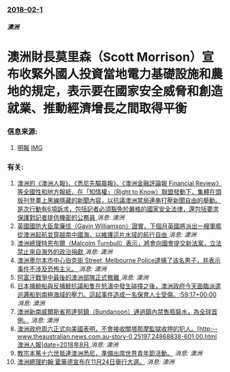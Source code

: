 ### [2018-02-1](/news/2018/02/1/index.md)

##### 澳洲
# 澳洲財長莫里森（Scott Morrison）宣布收緊外國人投資當地電力基礎設施和農地的規定，表示要在國家安全威脅和創造就業、推動經濟增長之間取得平衡 




### 信息来源:

1. [明報](https://news.mingpao.com/pns/dailynews/web_tc/article/20180202/s00014/1517508938078) [IMG](https://fs.mingpao.com/pns/20180202/s00059/3a36502096e2cc223021489d49cc0a02.jpg)

### 有关:

1. [ 澳洲的《澳洲人報》、《悉尼先驅晨報》、《澳洲金融評論報 Financial Review》等全國性和地方報紙，在「知情權」（Right to Know）聯盟發動下，集體在頭版刊登畫上黑線隱藏的新聞內容，以抗議澳洲當局連串打壓新聞自由的舉動。是次行動有6項訴求，包括記者必須豁免於嚴格的國家安全法律，還包括要求保護對記者提供機密的公務員 ](/zh/news/2019/10/21/澳洲的-澳洲人報-悉尼先驅晨報-澳洲金融評論報-Financial-Review-等全國性和地方報紙-在-知情.md) _消息: 澳洲_
2. [ 英國國防大臣韋廉信（Gavin Williamson）證實，下個月英國將派出一艘軍艦從澳洲起航並穿越南中國海，以維護這片水域的航行自由 ](/zh/news/2018/02/13/英國國防大臣韋廉信-Gavin-Williamson-證實-下個月英國將派出一艘軍艦從澳洲起航並穿越南中國海-以維護這.md) _消息: 澳洲_
3. [澳洲總理特恩布爾（Malcolm Turnbull）表示，將會向國會提交新法案，立法禁止來自海外的政治捐獻 ](/zh/news/2017/12/5/澳洲總理特恩布爾-Malcolm-Turnbull-表示-將會向國會提交新法案-立法禁止來自海外的政治捐獻.md) _消息: 澳洲_
4. [澳洲墨尔本市中心伯克街 Street, Melbourne Police逮捕了该名男子，并表示事件不涉及恐怖主义。 ](/zh/news/2017/01/20/澳洲墨尔本市中心伯克街-Street-Melbourne-Police逮捕了该名男子-并表示事件不涉及恐怖主义.md) _消息: 澳洲_
5. [ 阿富汗戰爭中最後的澳洲部隊正式撤離 ](/zh/news/2013/12/15/阿富汗戰爭中最後的澳洲部隊正式撤離.md) _消息: 澳洲_
6. [ 日本捕鯨船與反捕鯨抗議船隻在怒濤中發生碰撞之後，澳洲政府今天面臨派遣巡邏船到南極海域的壓力。這起事件造成一名保育人士受傷。:59:17+00:00](/zh/news/2010/01/7/日本捕鯨船與反捕鯨抗議船隻在怒濤中發生碰撞之後-澳洲政府今天面臨派遣巡邏船到南極海域的壓力-這起事件造成一名保育人士受.md) _消息: 澳洲_
7. [澳洲新南威爾斯省邦達努鎮（Bundanoon）通過鎮內禁售瓶裝水，為全球首例。](/zh/news/2009/07/8/澳洲新南威爾斯省邦達努鎮-Bundanoon-通過鎮內禁售瓶裝水-為全球首例.md) _消息: 澳洲_
8. [澳洲政府周六正式向美國表明，不會接收關塔那摩監獄收押的犯人。[http:--www.theaustralian.news.com.au-story-0,25197,24868838-601,00.html 澳洲人報]date=2018年8月 ](/zh/news/2009/01/2/澳洲政府周六正式向美國表明-不會接收關塔那摩監獄收押的犯人-http-wwwtheaustraliannews.md) _消息: 澳洲_
9. [教宗本篤十六世抵達澳洲悉尼，準備出席世界青年節活動。](/zh/news/2008/07/13/教宗本篤十六世抵達澳洲悉尼-準備出席世界青年節活動.md) _消息: 澳洲_
10. [澳洲總理約翰·霍華德宣布在11月24日舉行大選。](/zh/news/2007/10/14/澳洲總理約翰-霍華德宣布在11月24日舉行大選.md) _消息: 澳洲_
